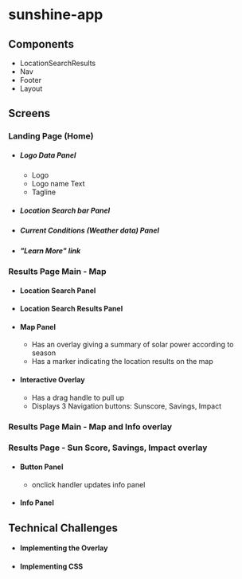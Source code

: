 # sunshine-app

## Components
  - LocationSearchResults
  - Nav
  - Footer
  - Layout



## Screens

### Landing Page (Home)
- #####  Logo Data Panel
  - Logo
  - Logo name Text
  - Tagline
- ##### Location Search bar Panel
- ##### Current Conditions (Weather data) Panel
- ##### "Learn More" link
### Results Page Main - Map
- ####  Location Search Panel
- ####  Location Search Results Panel
- ####  Map Panel
  - Has an overlay giving a summary of solar power according to season
  - Has a marker indicating the location results on the map
- ####  Interactive Overlay
  - Has a drag handle to pull up
  - Displays 3 Navigation buttons: Sunscore, Savings, Impact

### Results Page Main - Map and Info overlay

### Results Page - Sun Score, Savings, Impact overlay
- #### Button Panel
  - onclick handler updates info panel
- #### Info Panel

## Technical Challenges
- #### Implementing the Overlay
- #### Implementing CSS
